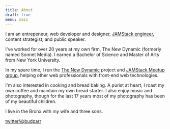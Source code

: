 ```yaml
---
title: About 
draft: true
menu: main
---
```


I am an entrepeneur, web developer and designer, [JAMStack engineer](https://jamstack.org/), content strategist, and public speaker.

I've worked for over 20 years at my own firm, The New Dynamic (formerly named Sonnet Media). I earned a Bachelor of Science and Master of Arts from New York University.

In my spare time, I run the [The New Dynamic](https://www.thenewdynamic.org/) project and [JAMStack Meetup group](http://www.meetup.com/the-new-dynamic/), helping other web professionals  with front-end web technologies.

I'm also interested in cooking and bread baking. A purist at heart, I roast my own coffee and maintain my own bread starter. I also enjoy music and photography, though for the last 17 years most of my photography has been of my beautiful children.

I live in the Bronx with my wife and three sons.

[twitter/@budparr](http://twitter.com/budparr)
